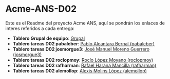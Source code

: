 # Acme-ANS-D02

Este es el Readme del proyecto Acme ANS, aquí se pondrán los enlaces de interes referidos a cada entrega:

- **Tablero Grupal de equipo**: [Grupal](https://github.com/orgs/DP2-C1-057/projects/13/views/1)
- **Tablero tareas D02 pabalcber**: [Pablo Alcantara Bernal (pabalcber)](https://github.com/orgs/DP2-C1-057/projects/6)
- **Tablero tareas D02 josmorgue3**: [José Manuel Moreno Guerrero (josmorgue3)](https://github.com/orgs/DP2-C1-057/projects/4)
- **Tablero tareas D02 roclopmoy**: [Rocío López Moyano (roclopmoy)](https://github.com/orgs/DP2-C1-057/projects/9)
- **Tablero tareas D02 rafharman**: [Rafael Harana Mancilla (rafharman)](https://github.com/orgs/DP2-C1-057/projects/12)
- **Tablero tareas D02 alemollop**: [Alexis Molins López (alemollop)](https://github.com/orgs/DP2-C1-057/projects/8) 

